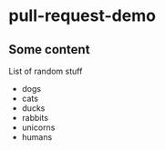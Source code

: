 # pull-request-demo

## Some content

List of random stuff

- dogs
- cats
- ducks
- rabbits
- unicorns
- humans
